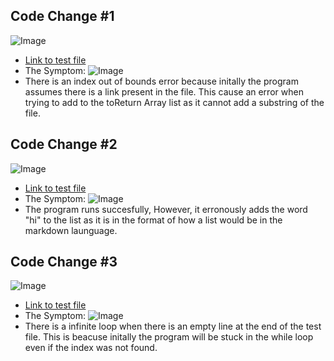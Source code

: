 ## Code Change #1
![Image](https://www.linkpicture.com/q/Screen-Shot-2022-04-23-at-3.36.13-PM.png)
* [Link to test file](https://github.com/SathyaVen/markdown-parser/blob/main/test.md)
* The Symptom: ![Image](https://www.linkpicture.com/q/Screen-Shot-2022-04-23-at-3.36.46-PM.png)
* There is an index out of bounds error because initally the program assumes there is a link present in the file. This cause an error when trying to add to the toReturn Array list as it cannot add a substring of the file. 

## Code Change #2
![Image](https://www.linkpicture.com/q/Screen-Shot-2022-04-23-at-4.26.55-PM.png)
* [Link to test file](https://github.com/SathyaVen/markdown-parser/blob/main/test2.md)
* The Symptom: ![Image](https://www.linkpicture.com/q/Screen-Shot-2022-04-23-at-4.22.59-PM.png)
* The program runs succesfully, However, it erronously adds the word "hi" to the list as it is in the format of how a list would be in the markdown launguage.

## Code Change #3
![Image](https://www.linkpicture.com/q/Screen-Shot-2022-04-23-at-4.44.39-PM.png)
* [Link to test file](https://github.com/SathyaVen/markdown-parser/blob/main/test3.md)
* The Symptom: ![Image](https://www.linkpicture.com/q/Screen-Shot-2022-04-23-at-4.40.51-PM.png)
* There is a infinite loop when there is an empty line at the end of the test file. This is beacuse initally the program will be stuck in the while loop even if the index was not found.


